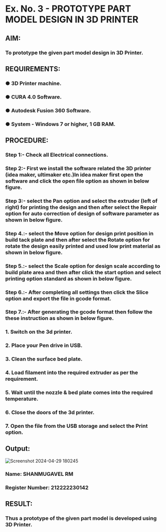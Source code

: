 # Ex. No.  3 - PROTOTYPE PART MODEL DESIGN IN 3D PRINTER

## AIM: 
### To prototype the given part model design in 3D Printer.

## REQUIREMENTS:
### ●	3D Printer machine.
### ●	CURA 4.0 Software.
### ●	Autodesk Fusion 360 Software.
### ●	System - Windows 7 or higher, 1 GB RAM.

## PROCEDURE:

### Step 1:- Check all Electrical connections.
### Step 2:- First we install the software related the 3D printer (idea maker, ultimaker etc.)In idea maker first open the software and click the open file option as shown in below figure.
### Step 3:- select the Pan option and select the extruder (left of right) for printing the design and then after select the Repair option for auto correction of design of software parameter as shown in below figure.
### Step 4.:- select the Move option for design print position in build tack plate and then after select the Rotate option for rotate the design easily printed and used low print material as shown in below figure.
### Step 5.:- select the Scale option for design scale according to build plate area and then after click the start option and select printing option standard as shown in below figure.
### Step 6.:- After completing all settings then click the Slice option and export the file in gcode format.
### Step 7.:- After generating the gcode format then follow the these instruction as shown in below figure.
###   1.	Switch on the 3d printer.
###   2.	Place your Pen drive in USB.
###   3.	Clean the surface bed plate.
###   4.	Load filament into the required extruder as per the requirement.
###   5.	Wait until the nozzle & bed plate comes into the required temperature.
###   6.	Close the doors of the 3d printer.
###   7.	Open the file from the USB storage and select the Print option.

## Output:
![Screenshot 2024-04-29 180245](https://github.com/Sellakumar1987/Ex.-No.-8.-PROTOTYPE-PART-MODEL-DESIGN-IN-3D-PRINTER/assets/114382660/15f585db-c7c3-4b94-99b8-84eb78aa7680)


### Name: SHANMUGAVEL RM
### Register Number: 212222230142

## RESULT:
###   Thus a prototype of the given part model is developed using 3D Printer.
